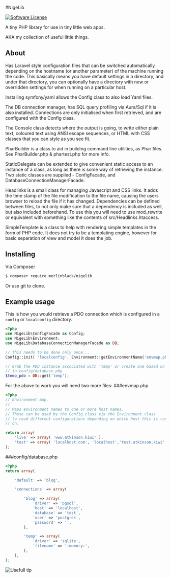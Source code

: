 #NigeLib

[![Software License](https://img.shields.io/badge/license-MIT-brightgreen.svg?style=flat-square)](LICENSE.md)

A tiny PHP library for use in tiny little web apps.

AKA my collection of useful little things.

## About

Has Laravel style configuration files that can be switched automatically
depending on the hostname (or another parameter) of the machine running the code.
This basically means you have default settings in a directory, and under that
directory, you can optionally have a directory with new or overridden settings for
when running on a particular host.

Installing symfony/yaml allows the Config class to also load Yaml files.

The DB connection manager, has SQL query profiling via Aura/Sql if it is
also installed. Connections are only initialised when first retrieved, and
are configured with the Config class.

The Console class detects where the output is going, to write either
plain text, coloured text using ANSI escape sequences, or HTML with CSS classes that
you can style as you see fit.

PharBuilder is a class to aid in building command line utilities, as Phar files.
See PharBuilder.php & phartest.php for more info.

StaticDelegate can be extended to give convenient static access to an instance of 
a class, as long as there is some way of retrieving the instance. Two static classes
are supplied - ConfigFacade, and DatabaseConnectionManagerFacade.

Headlinks is a small class for managing Javascript and CSS links. It adds the
time stamp of the file modification to the file name, causing the users browser
to reload the file if it has changed. Dependencies can be defined between files,
to not only make sure that a dependency is included as well, but also included
beforehand. To use this you will need to use mod_rewrite or equivalent with
something like the contents of src/Headlinks.htaccess.

SimpleTemplate is a class to help with rendering simple templates in the form of
PHP code. It does not try to be a templating engine, however for basic separation
of view and model it does the job.

## Installing

Via Composer

``` bash
$ composer require merlinblack/nigelib
```

Or use git to clone.

## Example usage

This is how you would retrieve a PDO connection which is configured in a `config` or `localconfig` directory.

``` php
<?php
use NigeLib\ConfigFacade as Config;
use NigeLib\Environment;
use NigeLib\DatabaseConnectionManagerFacade as DB;

// This needs to be done only once...
Config::init( 'localconfig', Environment::getEnvironmentName('envmap.php'), 'config' );

// Grab the PDO instance associated with 'temp' or create one based on the info
// in config/database.php
$temp_pdo = DB::get('temp');

```

For the above to work you will need two more files:
###envmap.php
``` php
<?php
// Environment map.
//
// Maps environment names to one or more host names.
// These can be used by the Config class via the Environment class
// to read different configurations depending on which host this is running
// on.

return array(
    'live' => array( 'www.atkinson.kiwi' ),
    'test' => array( 'localhost.com', 'localhost','test.atkinson.kiwi' ),
);
```

###config/database.php
``` php
<?php
return array(

    'default' => 'blog',

    'connections' => array(

        'blog' => array(
            'driver' => 'pgsql',
            'host' => 'localhost',
            'database' => 'test',
            'user' => 'postgres',
            'password' => '',
        ),

        'temp' => array(
            'driver' => 'sqlite',
            'filename' => ':memory:',
        ),
    ),
);
```

![Usefull tip](https://dl.dropboxusercontent.com/u/7988124/ForumBar-Unicorn.png)
